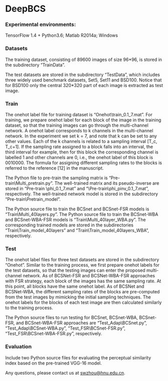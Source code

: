 # DeepBCS
### Experimental environments: 
TensorFlow 1.4 + Python3.6; Matlab R2014a; Windows

### Datasets
The training dataset, consisting of 89600 images of size 96*96, is stored in the subdirectory “TrainData”. 

The test datasets are stored in the subdirectory “TestData”, which includes three widely used benchmark datasets, Set5, Set11 and BSD100. Notice that for BSD100 only the central 320*320 part of each image is extracted as test image.

### Train
The onehot label file for training dataset is “Onehot\train_0.1_7.mat”. For training, we prepare onehot label for each block of the image in the training dataset, so that the training images can go through the multi-channel network. A onehot label corresponds to k channels in the multi-channel network. In the experiment we set k = 7, and note that k can be set to any other values. Each of the k channels is related to a sampling interval [T_c, T_c+1]. If the sampling rate assigned to a block falls into an interval, the third interval for example, then for this block the corresponding channel is labelled 1 and other channels are 0, i.e., the onehot label of this block is 0010000. The formula for assigning different sampling rates to the blocks is referred to the reference [12] in the manuscript. 

The Python file to pre-train the sampling matrix is “Pre-train\Multi_pretrain.py”. The well-trained matrix and its pseudo-inverse are stored in “Pre-train \phi_0.1_7.mat” and “\Pre-train\phi_pinv_0.1_7.mat”, respectively. The well-trained network model is stored in the subdirectory “Pre-train\Pretrain_model”. 

The Python source file to train the BCSnet and BCSnet-FSR models is “Train\Multi_40layers.py”. The Python source file to train the BCSnet-WBA and BCSnet-WBA-FSR models is “Train\Multi_40layer_WBA.py”. The corresponding trained models are stored in the subdirectories “Train\Train_model_40layers” and “Train\Train_model_40layers_WBA”, respectively.

### Test
The onehot label files for three test datasets are stored in the subdirectory “Onehot”. Similar to the training process, we first prepare onehot labels for the test datasets, so that the testing images can enter the proposed multi-channel network. As of BCSNet-FSR and BCSNet-WBA-FSR approaches with FSR strategy, each block of the images has the same sampling rate. At this point, all blocks have the same onehot label. As of BCSNet and BCSNet-WBA, the different sampling rates of the blocks are pre-computed from the test images by mimicking the initial sampling techniques. The onehot labels for the blocks of each test image are then calculated similarly to the training process. 

The Python source files to run testing for BCSnet, BCSnet-WBA, BCSnet-FSR, and BCSnet-WBA-FSR approaches are “Test_Adap\BCSnet.py”, “Test_Adap\BCSnet-WBA.py”, “Test_FSR\BCSnet-FSR.py”, “Test_FSR\BCSnet-WBA-FSR.py”, respectively.

### Evaluation
Include two Python source files for evaluating the perceptual similarity index based on the pre-trained VGG-16 model.

Any questions, please contact us at swzhou@hnu.edu.cn.
